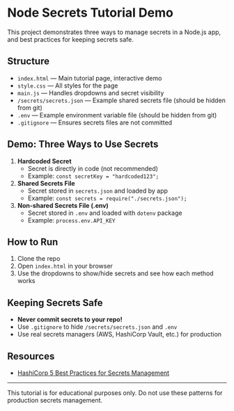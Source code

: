 # Node Secrets Tutorial Demo

This project demonstrates three ways to manage secrets in a Node.js app, and best practices for keeping secrets safe.

## Structure

- `index.html` — Main tutorial page, interactive demo
- `style.css` — All styles for the page
- `main.js` — Handles dropdowns and secret visibility
- `/secrets/secrets.json` — Example shared secrets file (should be hidden from git)
- `.env` — Example environment variable file (should be hidden from git)
- `.gitignore` — Ensures secrets files are not committed

## Demo: Three Ways to Use Secrets

1. **Hardcoded Secret**
   - Secret is directly in code (not recommended)
   - Example: `const secretKey = "hardcoded123";`
2. **Shared Secrets File**
   - Secret stored in `secrets.json` and loaded by app
   - Example: `const secrets = require("./secrets.json");`
3. **Non-shared Secrets File (.env)**
   - Secret stored in `.env` and loaded with `dotenv` package
   - Example: `process.env.API_KEY`

## How to Run

1. Clone the repo
2. Open `index.html` in your browser
3. Use the dropdowns to show/hide secrets and see how each method works

## Keeping Secrets Safe
- **Never commit secrets to your repo!**
- Use `.gitignore` to hide `/secrets/secrets.json` and `.env`
- Use real secrets managers (AWS, HashiCorp Vault, etc.) for production

## Resources
- [HashiCorp 5 Best Practices for Secrets Management](https://www.hashicorp.com/resources/5-best-practices-for-secrets-management)

---
This tutorial is for educational purposes only. Do not use these patterns for production secrets management.
